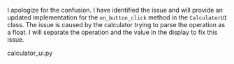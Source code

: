 I apologize for the confusion. I have identified the issue and will provide an updated implementation for the `on_button_click` method in the `CalculatorUI` class. The issue is caused by the calculator trying to parse the operation as a float. I will separate the operation and the value in the display to fix this issue.

calculator_ui.py
